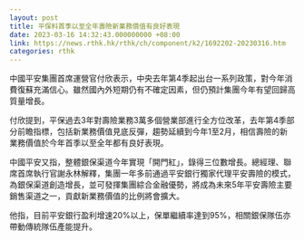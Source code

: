 ```yaml
---
layout: post
title: 平保料首季以至全年壽險新業務價值有良好表現
date: 2023-03-16 14:32:43.000000000 +08:00
link: https://news.rthk.hk/rthk/ch/component/k2/1692202-20230316.htm
categories: rthk
---
```


中國平安集團首席運營官付欣表示，中央去年第4季起出台一系列政策，對今年消費復蘇充滿信心。雖然國內外短期仍有不確定因素，但仍預計集團今年有望回歸高質量增長。

付欣提到，平保過去3年對壽險業務3萬多個營業部進行全方位改革，去年第4季部分前瞻指標，包括新業務價值見底反彈，趨勢延續到今年1至2月，相信壽險的新業務價值於今年首季以至全年都有良好表現。

中國平安又指，整體銀保渠道今年實現「開門紅」，錄得三位數增長。總經理、聯席首席執行官謝永林解釋，集團一年多前通過平安銀行獨家代理平安壽險的模式，為銀保渠道創造增長，並可發揮集團綜合金融優勢，將成為未來5年平安壽險主要銷售渠道之一，貢獻新業務價值的比例將會擴大。

他指，目前平安銀行盈利增速20%以上，保單繼續率達到95%，相關銀保隊伍亦帶動傳統隊伍產能提升。
